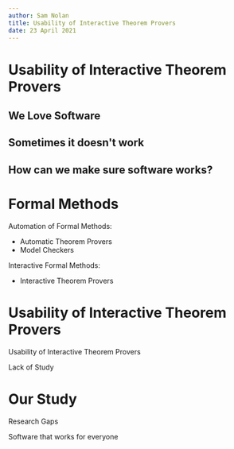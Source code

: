 ```yaml
---
author: Sam Nolan
title: Usability of Interactive Theorem Provers
date: 23 April 2021
---
```

# Usability of Interactive Theorem Provers

We Love Software
---

Sometimes it doesn't work
---

How can we make sure software works?
---

# Formal Methods

Automation of Formal Methods:
 - Automatic Theorem Provers
 - Model Checkers

Interactive Formal Methods:
 - Interactive Theorem Provers

# Usability of Interactive Theorem Provers

Usability of Interactive Theorem Provers

Lack of Study

# Our Study

Research Gaps

Software that works for everyone
